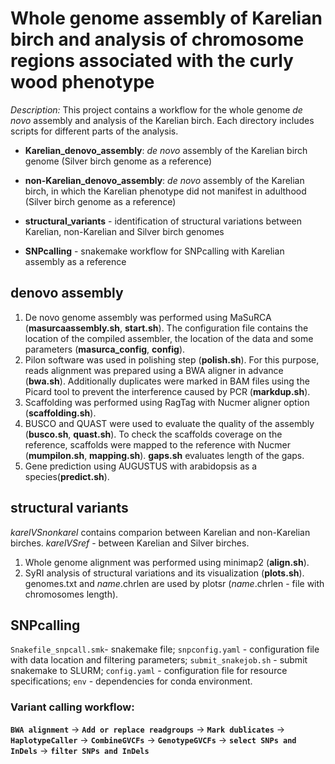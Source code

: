 # Whole genome assembly of Karelian birch and analysis of chromosome regions associated with the curly wood phenotype
*Description:*
This project contains a workflow for the whole genome *de novo* assembly and analysis of the Karelian birch. Each directory includes scripts for different parts of the analysis.

* **Karelian_denovo_assembly**: *de novo* assembly of the Karelian birch genome (Silver birch genome as a reference)

* **non-Karelian_denovo_assembly**: *de novo* assembly of the Karelian birch, in which the Karelian phenotype did not manifest in adulthood (Silver birch genome as a reference)

* **structural_variants** - identification of structural variations between Karelian, non-Karelian and Silver birch genomes

* **SNPcalling** - snakemake workflow for SNPcalling with Karelian assembly as a reference

## denovo assembly
1. De novo genome assembly was performed using MaSuRCA (**masurcaassembly.sh**, **start.sh**). The configuration file contains the location of the compiled assembler, the location of the data and some parameters (**masurca_config**, **config**).
2. Pilon software was used in polishing step (**polish.sh**). For this purpose, reads alignment was prepared using a BWA aligner in advance (**bwa.sh**). Additionally duplicates were marked in BAM files using the Picard tool to prevent the interference caused by PCR (**markdup.sh**).
3. Scaffolding was performed using RagTag with Nucmer aligner option (**scaffolding.sh**).
4. BUSCO and QUAST were used to evaluate the quality of the assembly (**busco.sh**, **quast.sh**). To check the scaffolds coverage on the reference, scaffolds were mapped to the reference with Nucmer (**mumpilon.sh**, **mapping.sh**). **gaps.sh** evaluates length of the gaps.
5. Gene prediction using AUGUSTUS with arabidopsis as a species(**predict.sh**).

## structural variants
*karelVSnonkarel* contains comparion between Karelian and non-Karelian birches. *karelVSref* - between Karelian and Silver birches.
1. Whole genome alignment was performed using minimap2 (**align.sh**).
2. SyRI analysis of structural variations and its visualization (**plots.sh**). genomes.txt and *name*.chrlen are used by plotsr (*name*.chrlen - file with chromosomes length).

## SNPcalling
`Snakefile_snpcall.smk`- snakemake file; `snpconfig.yaml` - configuration file with data location and filtering parameters; `submit_snakejob.sh` - submit snakemake to SLURM; `config.yaml` - configuration file for resource specifications; `env` - dependencies for conda environment.

### Variant calling workflow:
**`BWA alignment`** -> **`Add or replace readgroups`** -> **`Mark dublicates`** -> **`HaplotypeCaller`** -> **`CombineGVCFs`** -> **`GenotypeGVCFs`** -> **`select SNPs and InDels`** -> **`filter SNPs and InDels`**
